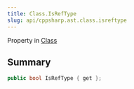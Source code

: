```yaml
---
title: Class.IsRefType
slug: api/cppsharp.ast.class.isreftype
---
```

Property in [Class](/api/cppsharp/ast/class)

## Summary



```csharp
public bool IsRefType { get };
```

